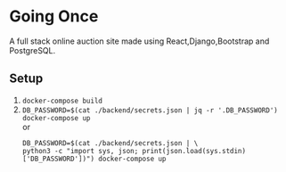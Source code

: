 # Going Once
A full stack online auction site made using React,Django,Bootstrap and PostgreSQL.

## Setup
1. `docker-compose build`
2. `DB_PASSWORD=$(cat ./backend/secrets.json | jq -r '.DB_PASSWORD') docker-compose up`  
    or  
    ```
    DB_PASSWORD=$(cat ./backend/secrets.json | \
    python3 -c "import sys, json; print(json.load(sys.stdin)['DB_PASSWORD'])") docker-compose up
    ```